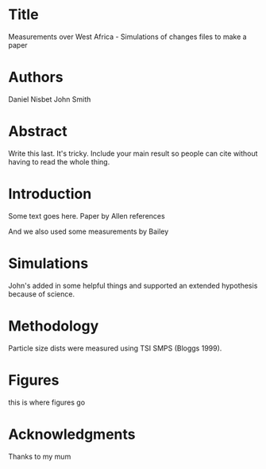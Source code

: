 # Title
Measurements over West Africa - Simulations of changes files to make a paper

# Authors
Daniel Nisbet
John Smith

# Abstract
Write this last. It's tricky. Include your main result so people can cite without having to read the whole thing.

# Introduction
Some text goes here. Paper by Allen references

And we also used some measurements by Bailey

# Simulations
John's added in some helpful things and supported an extended hypothesis because of science.

# Methodology
Particle size dists were measured using TSI SMPS (Bloggs 1999).

# Figures
this is where figures go

# Acknowledgments
Thanks to my mum
